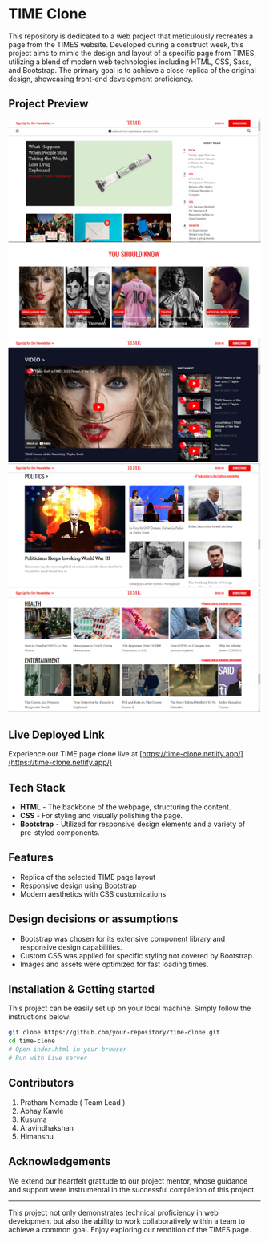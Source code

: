 # TIME Clone

This repository is dedicated to a web project that meticulously recreates a page from the TIMES website. Developed during a construct week, this project aims to mimic the design and layout of a specific page from TIMES, utilizing a blend of modern web technologies including HTML, CSS, Sass, and Bootstrap. The primary goal is to achieve a close replica of the original design, showcasing front-end development proficiency.

## Project Preview
![Page Preview 1](/Preview/preview-1.png)
![Page Preview 2](/Preview/preview-2.png)
![Page Preview 3](/Preview/preview-3.png)
![Page Preview 4](/Preview/preview-4.png)
![Page Preview 5](/Preview/preview-5.png)

## Live Deployed Link
Experience our TIME page clone live at [https://time-clone.netlify.app/](https://time-clone.netlify.app/)

## Tech Stack
- **HTML** - The backbone of the webpage, structuring the content.
- **CSS** - For styling and visually polishing the page.
- **Bootstrap** - Utilized for responsive design elements and a variety of pre-styled components.

## Features
- Replica of the selected TIME page layout
- Responsive design using Bootstrap
- Modern aesthetics with CSS customizations

## Design decisions or assumptions
- Bootstrap was chosen for its extensive component library and responsive design capabilities.
- Custom CSS was applied for specific styling not covered by Bootstrap.
- Images and assets were optimized for fast loading times.

## Installation & Getting started
This project can be easily set up on your local machine. Simply follow the instructions below:
```bash
git clone https://github.com/your-repository/time-clone.git
cd time-clone
# Open index.html in your browser
# Run with Live server
```

## Contributors
1. Pratham Nemade ( Team Lead )
2. Abhay Kawle
3. Kusuma
4. Aravindhakshan
5. Himanshu

## Acknowledgements
We extend our heartfelt gratitude to our project mentor, whose guidance and support were instrumental in the successful completion of this project.

---
This project not only demonstrates technical proficiency in web development but also the ability to work collaboratively within a team to achieve a common goal. Enjoy exploring our rendition of the TIMES page.
